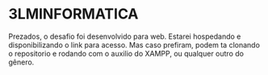 # 3LMINFORMATICA
Prezados, o desafio foi desenvolvido para web. Estarei hospedando e disponibilizando o link para acesso.
Mas caso prefiram, podem ta clonando o repositorio e rodando com o auxilio do XAMPP, ou qualquer outro do gênero. 
